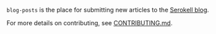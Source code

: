 `blog-posts` is the place for submitting new articles to the [Serokell blog](https://serokell.io/blog).

For more details on contributing, see [CONTRIBUTING.md](CONTRIBUTING.md).
